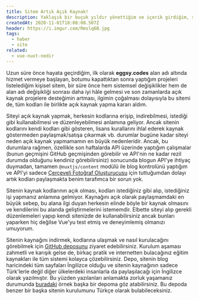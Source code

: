 ```yaml
---
title: Sitem Artık Açık Kaynak!
description: Yaklaşık bir buçuk yıldır yönettiğim ve içerik girdiğim, sürekli geliştirip bir süre önce Vue'ya geçirdiğim sitemi açık kaynak olarak GitHub üzerinde paylaştım!
createdAt: 2020-11-01T18:08:08.507Z
header: https://i.imgur.com/Rmslq6B.jpg
tags:
  - haber
  - site
related:
  - vue-nuxt-nedir
---
```


Uzun süre önce hayata geçirdiğim, ilk olarak **eggsy.codes** alan adı altında hizmet vermeye başlayan, botumu kapattıktan sonra yaptığım projeleri listelediğim kişisel sitem, bir süre önce hem sistemsel değişiklikler hem de alan adı değişikliği sonrası daha iyi hâle gelmesi ve son zamanlarda açık kaynak projelere desteğimin artması, ilgimin çoğalması dolayısıyla bu sitemi de, tüm kodları ile birlikte açık kaynak yapma kararı aldım.

Siteyi açık kaynak yapmak, herkesin kodlarına erişip, indirebilmesi, istediği gibi kullanabilmesi ve düzenleyebilmesi anlamına geliyor. Ancak sitenin kodlarını kendi kodları gibi gösteren, lisans kurallarını ihlal ederek kaynak göstermeden paylaşmak/satışa çıkarmak vb. durumlar bugüne kadar siteyi neden açık kaynak yapmamamın en büyük nedenleridir. Ancak, bu durumlara rağmen, özellikle son haftalarda API üzerinde yaptığım çalışmalar (bunun geçmişini GitHub geçmişinden görebilir ve API'nin ne kadar rezil durumda olduğunu kendiniz görebilirsiniz) sonucunda blogun API'ye ihtiyaç duymadan, tamamen `@nuxtjs/content` modülü ile blog kontrolünü yaptığım ve API'yi sadece [Çerçeveli Fotoğraf Oluşturucusu](https://eggsy.xyz/projects/overlay?lang=tr) için tuttuğumdan dolayı artık kodları paylaşmakta benim tarafımca bir sorun yok.

Sitenin kaynak kodlarının açık olması, kodları istediğiniz gibi alıp, istediğiniz işi yapmanız anlamına gelmiyor. Kaynağını açık olarak paylaşmamdaki en büyük sebep, bu alana ilgi duyan herkesin elinde böyle bir kaynak olmasını ve kendilerini bu alanda geliştirmelerini istememdir. Elbette siteyi alıp gerekli düzenlemeleri yapıp kendi sitenizde de kullanabilirsiniz ancak bunları yaparken hiç değilse Vue'yu test etmiş ve deneyimlemiş olmanızı umuyorum.

Sitenin kaynağını indirmek, kodlarına ulaşmak ve nasıl kurulacağını görebilmek için [GitHub deposunu](https://github.com/eggsy/eggsy-website) ziyaret edebilirsiniz. Kurulum aşaması zahmetli ve karışık gelse de, birkaç pratik ve internetten bulacağınız eğitim kaynakları ile tüm sistemi kolayca çözebilirsiniz. Depo, sitenin blog haricindeki tüm sayfaları İngilizce olduğu ve sitenin kaynağının sadece Türk'lerle değil diğer ülkelerdeki insanlarla da paylaşılacağı için İngilizce olarak yazılmıştır. Bu yüzden yazılanları anlamakta zorluk yaşamanız durumunda [buradaki](https://github.com/eggsy/batakkoylu-website) örnek başka bir depoma göz atabilirsiniz. Bu depoda benzer bir başka sitenin kurulumunu Türkçe olarak bulabileceksiniz.
